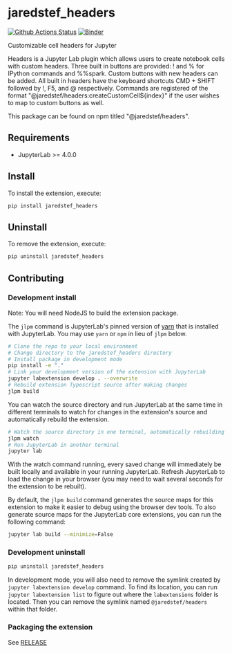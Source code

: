 # jaredstef_headers

[![Github Actions Status](https://github.com/jaredstef/headers/workflows/Build/badge.svg)](https://github.com/jaredstef/headers/actions/workflows/build.yml)
[![Binder](https://mybinder.org/badge_logo.svg)](https://mybinder.org/v2/gh/jaredstef/headers/main?urlpath=lab)


Customizable cell headers for Jupyter

Headers is a Jupyter Lab plugin which allows users to create notebook cells with custom headers. Three built in buttons are provided: ! and % for IPython commands and %%spark. Custom buttons with new headers can be added. All built in headers have the keyboard shortcuts CMD + SHIFT followed by !, F5, and @ respectively. Commands are registered of the format "@jaredstef/headers:createCustomCell${index}" if the user wishes to map to custom buttons as well.

This package can be found on npm titled "@jaredstef/headers". 

## Requirements

- JupyterLab >= 4.0.0

## Install

To install the extension, execute:

```bash
pip install jaredstef_headers
```

## Uninstall

To remove the extension, execute:

```bash
pip uninstall jaredstef_headers
```

## Contributing

### Development install

Note: You will need NodeJS to build the extension package.

The `jlpm` command is JupyterLab's pinned version of
[yarn](https://yarnpkg.com/) that is installed with JupyterLab. You may use
`yarn` or `npm` in lieu of `jlpm` below.

```bash
# Clone the repo to your local environment
# Change directory to the jaredstef_headers directory
# Install package in development mode
pip install -e "."
# Link your development version of the extension with JupyterLab
jupyter labextension develop . --overwrite
# Rebuild extension Typescript source after making changes
jlpm build
```

You can watch the source directory and run JupyterLab at the same time in different terminals to watch for changes in the extension's source and automatically rebuild the extension.

```bash
# Watch the source directory in one terminal, automatically rebuilding when needed
jlpm watch
# Run JupyterLab in another terminal
jupyter lab
```

With the watch command running, every saved change will immediately be built locally and available in your running JupyterLab. Refresh JupyterLab to load the change in your browser (you may need to wait several seconds for the extension to be rebuilt).

By default, the `jlpm build` command generates the source maps for this extension to make it easier to debug using the browser dev tools. To also generate source maps for the JupyterLab core extensions, you can run the following command:

```bash
jupyter lab build --minimize=False
```

### Development uninstall

```bash
pip uninstall jaredstef_headers
```

In development mode, you will also need to remove the symlink created by `jupyter labextension develop`
command. To find its location, you can run `jupyter labextension list` to figure out where the `labextensions`
folder is located. Then you can remove the symlink named `@jaredstef/headers` within that folder.

### Packaging the extension

See [RELEASE](RELEASE.md)
